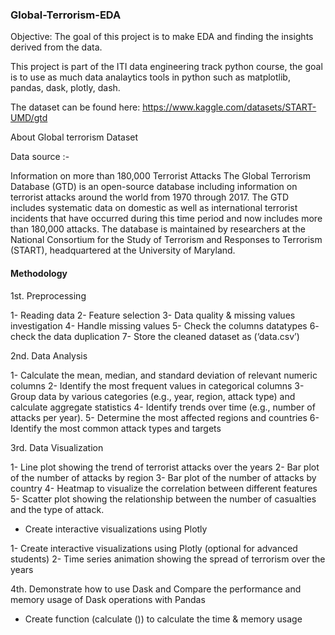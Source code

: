 ### Global-Terrorism-EDA

Objective: The goal of this project is to make EDA and finding the insights derived from the data.

This project is part of the ITI data engineering track python course, 
the goal is to use as much data analaytics tools in python such as matplotlib, pandas, dask, plotly, dash. 


The dataset can be found here: https://www.kaggle.com/datasets/START-UMD/gtd

About Global terrorism Dataset

Data source :-

Information on more than 180,000 Terrorist Attacks
The Global Terrorism Database (GTD) is an open-source database including information on terrorist attacks around the world from 1970 through 2017. 
The GTD includes systematic data on domestic as well as international terrorist incidents that have occurred during this time period and now includes more than 180,000 attacks. 
The database is maintained by researchers at the National Consortium for the Study of Terrorism and Responses to Terrorism (START), headquartered at the University of Maryland.

#### Methodology

1st. Preprocessing

1- Reading data
2- Feature selection
3- Data quality & missing values investigation
4- Handle missing values
5- Check the columns datatypes
6- check the data duplication
7- Store the cleaned dataset as (‘data.csv’)

2nd. Data Analysis

1- Calculate the mean, median, and standard deviation of relevant numeric columns
2- Identify the most frequent values in categorical columns
3- Group data by various categories (e.g., year, region, attack type) and calculate aggregate statistics
4- Identify trends over time (e.g., number of attacks per year).
5- Determine the most affected regions and countries
6- Identify the most common attack types and targets

3rd. Data Visualization

1- Line plot showing the trend of terrorist attacks over the years
2- Bar plot of the number of attacks by region
3- Bar plot of the number of attacks by country
4- Heatmap to visualize the correlation between different features
5- Scatter plot showing the relationship between the number of casualties and the type of attack.

* Create interactive visualizations using Plotly 

 1- Create interactive visualizations using Plotly (optional for advanced students)
 2- Time series animation showing the spread of terrorism over the years

4th. Demonstrate how to use Dask and Compare the performance and memory usage of Dask operations with Pandas
 
  - Create function (calculate ()) to calculate the time & memory usage


  
